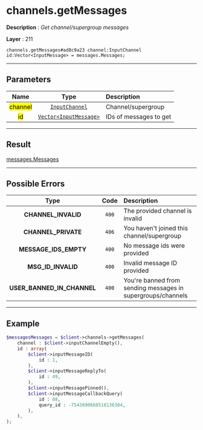 # channels.getMessages

**Description** : *Get channel/supergroup messages*

**Layer** : 211

```tl
channels.getMessages#ad8c9a23 channel:InputChannel id:Vector<InputMessage> = messages.Messages;
```

---

## Parameters

| Name | Type | Description |
| :---: | :---: | :--- |
| <mark>channel</mark> | [`InputChannel`](type/InputChannel) | Channel/supergroup |
| <mark>id</mark> | [`Vector<InputMessage>`](type/InputMessage) | IDs of messages to get |

---

## Result

[messages.Messages](type/messages.Messages)

---

## Possible Errors

| Type | Code | Description |
| :---: | :---: | :--- |
| **CHANNEL_INVALID** | `400` | The provided channel is invalid |
| **CHANNEL_PRIVATE** | `406` | You haven't joined this channel/supergroup |
| **MESSAGE_IDS_EMPTY** | `400` | No message ids were provided |
| **MSG_ID_INVALID** | `400` | Invalid message ID provided |
| **USER_BANNED_IN_CHANNEL** | `400` | You're banned from sending messages in supergroups/channels |

---

## Example

```php
$messagesMessages = $client->channels->getMessages(
	channel : $client->inputChannelEmpty(),
	id : array(
		$client->inputMessageID(
			id : 1,
		),
		$client->inputMessageReplyTo(
			id : 49,
		),
		$client->inputMessagePinned(),
		$client->inputMessageCallbackQuery(
			id : 88,
			query_id : -7543890668518136304,
		),
	),
);
```